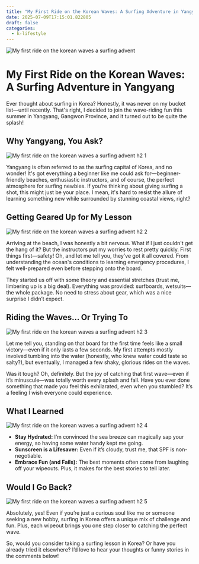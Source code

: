 ```yaml
---
title: "My First Ride on the Korean Waves: A Surfing Adventure in Yangyang"
date: 2025-07-09T17:15:01.822805
draft: false
categories:
  - k-lifestyle
---
```

![My first ride on the korean waves a surfing advent](/images/my-first-ride-on-the-korean-waves-a-surfing-advent.webp)

# My First Ride on the Korean Waves: A Surfing Adventure in Yangyang

Ever thought about surfing in Korea? Honestly, it was never on my bucket list—until recently. That's right, I decided to join the wave-riding fun this summer in Yangyang, Gangwon Province, and it turned out to be quite the splash!

## Why Yangyang, You Ask?

![My first ride on the korean waves a surfing advent h2 1](/images/my-first-ride-on-the-korean-waves-a-surfing-advent-h2-1.webp)


Yangyang is often referred to as the surfing capital of Korea, and no wonder! It's got everything a beginner like me could ask for—beginner-friendly beaches, enthusiastic instructors, and of course, the perfect atmosphere for surfing newbies. If you’re thinking about giving surfing a shot, this might just be your place. I mean, it's hard to resist the allure of learning something new while surrounded by stunning coastal views, right?

## Getting Geared Up for My Lesson

![My first ride on the korean waves a surfing advent h2 2](/images/my-first-ride-on-the-korean-waves-a-surfing-advent-h2-2.webp)


Arriving at the beach, I was honestly a bit nervous. What if I just couldn't get the hang of it? But the instructors put my worries to rest pretty quickly. First things first—safety! Oh, and let me tell you, they’ve got it all covered. From understanding the ocean's conditions to learning emergency procedures, I felt well-prepared even before stepping onto the board.

They started us off with some theory and essential stretches (trust me, limbering up is a big deal). Everything was provided: surfboards, wetsuits—the whole package. No need to stress about gear, which was a nice surprise I didn’t expect.

## Riding the Waves… Or Trying To

![My first ride on the korean waves a surfing advent h2 3](/images/my-first-ride-on-the-korean-waves-a-surfing-advent-h2-3.webp)


Let me tell you, standing on that board for the first time feels like a small victory—even if it only lasts a few seconds. My first attempts mostly involved tumbling into the water (honestly, who knew water could taste so salty?), but eventually, I managed a few shaky, glorious rides on the waves.

Was it tough? Oh, definitely. But the joy of catching that first wave—even if it’s minuscule—was totally worth every splash and fall. Have you ever done something that made you feel this exhilarated, even when you stumbled? It’s a feeling I wish everyone could experience.

## What I Learned

![My first ride on the korean waves a surfing advent h2 4](/images/my-first-ride-on-the-korean-waves-a-surfing-advent-h2-4.webp)


- **Stay Hydrated:** I’m convinced the sea breeze can magically sap your energy, so having some water handy kept me going.
- **Sunscreen is a Lifesaver:** Even if it’s cloudy, trust me, that SPF is non-negotiable.
- **Embrace Fun (and Fails):** The best moments often come from laughing off your wipeouts. Plus, it makes for the best stories to tell later.

## Would I Go Back?

![My first ride on the korean waves a surfing advent h2 5](/images/my-first-ride-on-the-korean-waves-a-surfing-advent-h2-5.webp)


Absolutely, yes! Even if you’re just a curious soul like me or someone seeking a new hobby, surfing in Korea offers a unique mix of challenge and fun. Plus, each wipeout brings you one step closer to catching the perfect wave.

So, would you consider taking a surfing lesson in Korea? Or have you already tried it elsewhere? I’d love to hear your thoughts or funny stories in the comments below!
